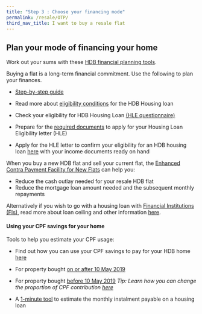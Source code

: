 ```yaml
---
title: "Step 3 : Choose your financing mode"
permalink: /resale/OTP/
third_nav_title: I want to buy a resale flat
---
```


## Plan your mode of financing your home

Work out your sums with these [HDB financial planning tools](https://www.hdb.gov.sg/cs/infoweb/residential/financing-a-flat-purchase/step-by-step-guide-to-financial-planning).

Buying a flat is a long-term financial commitment. Use the following to plan your finances.

- [Step-by-step guide](https://hdb.gov.sg/cs/infoweb/residential/financing-a-flat-purchase/step-by-step-guide-to-financial-planning)

- Read more about [eligibility conditions](https://hdb.gov.sg/cs/infoweb/residential/financing-a-flat-purchase/housing-loan-from-hdb/eligibility-conditions) for the HDB Housing loan

- Check your eligibility for HDB Housing Loan [(HLE questionnaire)](https://services2.hdb.gov.sg/webapp/BP13EligCheck/BP13SHome?strSystem=CHECK)

- Prepare for the [required documents](https://hdb.gov.sg/cs/infoweb/residential/financing-a-flat-purchase/housing-loan-from-hdb/income-guidelines-and-other-documents) to apply for your Housing Loan Eligibility letter (HLE)

- Apply for the HLE letter to confirm your eligibility for an HDB housing loan [here](https://services2.hdb.gov.sg/webapp/BP27AWHLEApplication/BP27SHome) with your income documents ready on hand

When you buy a new HDB flat and sell your current flat, the [Enhanced Contra Payment Facility for New Flats](https://www.hdb.gov.sg/cs/infoweb/residential/buying-a-flat/resale/schemes-and-grants/enhanced-contra-facility) can help you:
- Reduce the cash outlay needed for your resale HDB flat
- Reduce the mortgage loan amount needed and the subsequent monthly repayments

Alternatively if you wish to go with a housing loan with [Financial Institutions (FIs)](https://eservices.mas.gov.sg/fid), read more about loan ceiling and other information [here](https://hdb.gov.sg/cs/infoweb/residential/financing-a-flat-purchase/housing-loan-from-banks). 

#### Using your CPF savings for your home

Tools to help you estimate your CPF usage:

- Find out how you can use your CPF savings to pay for your HDB home [here](https://www.cpf.gov.sg/Members/Schemes/schemes/housing/public-housing-scheme)

- For property bought [on or after 10 May 2019](https://www.cpf.gov.sg/eSvc/Web/Schemes/CpfHousingUsage/Input1)

- For property bought [before 10 May 2019](https://www.cpf.gov.sg/eSvc/Web/Schemes/CpfHousingWithdrawalLimits/CpfHousingWithdrawalLimits)
<em>Tip: Learn how you can change the proportion of CPF contribution [here](https://www.cpf.gov.sg/members/FAQ/schemes/housing/housing-scheme/FAQDetails?category=housing&group=Housing+Scheme&ajfaqid=2185620&folderid=11415)</em>

- A [1-minute tool](https://www.cpf.gov.sg/eSvc/Web/Schemes/MonthlyInstallment/MonthlyInstallmentCalculate) to estimate the monthly instalment payable on a housing loan

